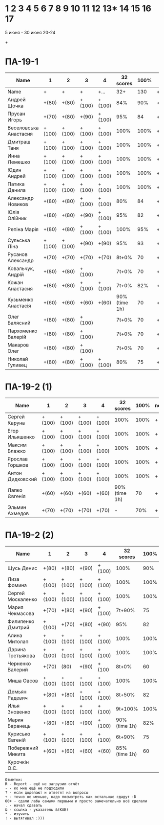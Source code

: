 # 1 2 3 4 5 6 7 8 9 10 11 12 13* 14 15 16 17

5 июня - 30 июня
20-24


<!---
	素晴らしい
	優れた
	nailed it! 
	Supercalifragilisticexpialidocious
	You nailed it! Good job ^-^
	Nice job ^-^
	Great job ^-^
	Good job ^-^
	Well done!
	Excellent!
	Impressive *-*
	Magnificent!
	Great !!!
	Marvelous!!!
	Fantastic!!!
	Wonderful!!!
	Wondrous!!!
	AWESOME!!!
	Unbelievable!!!
	Craftable Minecraftable
	Brilliant!!!
	Flawless work :)
	
	
	Thanks for your persistence and curiosity (=
	
	90 A
	82 B
	75 C
	64 D
	60 E

-->+



# ПА-19-1
| Name                  | 1      | 2      | 3      | 4      | 32 scores    | __100%__ | note      |
| --------------------- | ------ | ------ | ------ | ------ | ------------ | -------- | --------- |
| Name                  | +      | +      | +      | +...   | 32+          | 130      | +++++++++ |
| Андрей Щочка          | +(80)  | +(80)  | +(100) | +(100) | 84%          | 90%      | +         |	cpp - Crash Bandicoot
| Прусан Игорь          | +(70)  | +(80)  | +(90)  | +(100) | 95%          | 84       | +         |	(84) java - Riki Martin
| Веселовська Анастасия | +(100) | +(100) | +(100) | +(100) | 100%         | 100%     | +         |
| Дмитраш Таня          | +(100) | +(100) | +(100) | +(100) | 100%         | 100%     | ++        |	grost_player+++			EnigmaMaster (ArchThree)
| Инна Лемешко          | +(100) | +(100) | +(100) | +(100) | 100%         | 100%     | +         | LIS - Multi
| Юдин Андрей           | +(100) | +(100) | +(100) | +(100) | 100%         | 100%     | ++        | 								LinuxMaster  (2B) X_4ndry - Multi - while (glfwGetKey(Win1->getGLFWHandle(), GLFW_KEY_ESCAPE) != GLFW_PRESS && glfwGetKey(Win2->getGLFWHandle(), GLFW_KEY_ESCAPE) != GLFW_PRESS && glfwGetKey(window, GLFW_KEY_ESCAPE) != GLFW_PRESS && glfwWindowShouldClose(Win1->getGLFWHandle()) == 0)
| Патика Данила         | +(100) | +(100) | +(100) | +(100) | 100%         | 100%     | ++        |	LoneSamurai				EnigmaMaster (Sequence3)	EBO + Texures + Sampling + Blur
| Александр Новиков     | +(80)  | +(80)  | +(100) | +(100) | 80%          | 84   	  | ++        | 0_- - ^-^
| Юлія Олійник          | +(80)  | +(80)  | +(90)  | +(100) | 95%          | 82       | +         | 84 Python
| Репіна Марія          | +(80)  | +(80)  | +(100) | +(100) | 100%         | 95%      | +         |
| Сульська Ліна         | +(100) | +(100) | +(90)  | +(90)  | 95%          | 93       | +++++     | Was russ server bug :) Херсон - DownLoad Report _Володимирівна_?
| Русанов Александр     | +(70)  | +(70)  | +(70)  | +(70)  | 8t+0%        | 70       | +         |
| Ковальчук, Андрій     | +(80)  | +(80)  | +(100) |        | 7t+0%        | 70       | +         |
| Кожан Анастасия       | +(80)  | +(80)  | +(100) | +(100) | 7t+0%        | 82%      | +         | 10
| Кузьменко Анастасія   | +(60)  | +(60)  | +(60)  | +(60)  | 90%(time 1h) | 70       | +         |
| Олег Балясний         | +(80)  | +(80)  | +(100) |        | 7t+0%        | 70       | ++        | +++ Invalid partition table ?
| Пархоменко Валерій    | +(80)  | +(80)  | +(100) |        | 7t+0%        | 70       | +         |
| Макаров Олег      	| +(80)  | +(80)  | +(100) |    	| 7t+0%        | 70 	  | +  		  |
| Николай Гуливец       | +(80)  | +(80)  | +(100) | +(100) | 80%          | 75       | +         |

# ПА-19-2 (1) 
| Name             | 1      | 2      | 3      | 4      | 32 scores    | __100%__ | note |
| ---------------- | ------ | ------ | ------ | ------ | ------------ | -------- | ---- |
| Сергей Каруна    | +(100) | +(100) | +(100) | +(100) | 100%         | 100%     | +    | - GRAY					EnigmaMaster+	(Umbrella)
| Егор Ильяшенко   | +(100) | +(100) | +(100) | +(100) | 100%         | 100%     | +    | - git vitall				EnigmaMaster-	(Bulb)
| Максим Блажко    | +(100) | +(100) | +(100) | +(100) | 100%         | 100%     | +    | MOB						EnigmaMaster-	(SquareOfCircle)
| Ярослав Горшков  | +(100) | +(100) | +(100) | +(100) | 100%         | 100%     | +    |							EnigmaMaster+++ (Hex)
| Антон Дидковский | +(100) | +(100) | +(100) | +(100) | 100%         | 100%     | +    | - grost_player - Ta
| Лапко Євгенія    | +(60)  | +(60)  | +(60)  | +(60)  | 90%(time 1h) | 70       | +    |
| Эльмин Ахмедов   | +(70)  | +(70)  | +(70)  | +(70)  | - 	          | 70%      | +    

# ПА-19-2 (2)
| Name              | 1      | 2      | 3      | 4      | 32 scores    | __100%__ | note |
| ----------------- | ------ | ------ | ------ | ------ | ------------ | -------- | ---- |
| Щусь Денис        | +(80)  | +(80)  | +(90)  |+(100)  | 100%         | 90%      | +    |
| Лиза Фомина       | +(100) | +(100) | +(100) | +(100) | 100%         | 100%     | +    |	MsGoatFom			EnigmaMaster+++ (ArchThousand) OS/2 - Virtual Mem - Swap - Глубина Папки - СФ - Пингвин Генту может достигать под водой скорости 30 — 35 км/ч и нырять на глубину 100 − 200 метров - LTS
| Сергей Москаленко | +(100) | +(100) | +(100) | +(100) | 100%         | 100%     | +    |						EnigmaMaster+++ (Umbrella)
| Мария Чекмасова   | +(70)  | +(80)  | +(90)  | +(100) | 7t+90%       | 75       | +    |
| Филипенко Дмитрий | +(100) | +(70)  | +(80)  | +(90)  | 95%          | 82       | +++++    |
| Алина Митолап     | +(100) | +(100) | +(100) | +(100) | 100%         | 100%     | +    |	MITOLAPKA			EnigmaMaster	(2B!!!)
| Дарина Третьякова | +(100) | +(100) | +(100) | +(100) | 100%         | 100%     | +    | (100%) 	OwlWise				EnigmaMaster	(Sequence4)
| Черненко Валерий  | +(70)  | (80)   | +(90)  | +(100  | 8t+0%        | 60       | +    |
| Миша Овсов        | +(100) | +(100) | +(100) | +(100) | 100%         | 100%     | +    |						EnigmaMaster+++	(2B)
| Демьян Радевич    | +(80)  | +(80)  | +(100) | +(100) | 8t+50%       | 82  	  | +    |
| Илья Зновенко     | +(100) | +(100) | +(100) | +(100) | 9t+100%      | 100%     | +    |
| Мария Баранець    | +(80)  | +(80)  | +(90)  | +(100) | 90%(time 1h) | 82%      | +    |
| Курисько Євгеній  | +(100) | +(100) | +(100) | +(100) | 6t+90%       | 75       | +    | (80+)
| Побережний Микита | +(60)  | +(60)  | +(60)  | +(60)  | 85%(time 1h) | 60       | +    |
| Курочкін О.Є.     |  		 | 		  |		   | 	    |              |          | +    |

```
Отметки:
R - Report - ещё не загрузил отчёт
- - ко мне ещё не подходили
? - если доделают и ответят на вопросы 
+ - точно не меньше, надо посмотреть как остальные сдадут :D  
60+ - сдали лабы самыми первыми и просто замечательно всё сделали
. - начал сдавать
& - ссылка - указатель &(KAE)
* - изучить
! - вытягивал :)))
```
<!---
Notes:
char buffer[7 * 1024 * 1024] = {};

if( rand() ) {
       char buffer[7 * 1024 * 1024] = {};
       printf( "%s", buffer );
    } else {
       char buffer[6 * 1024 * 1024] = {};
       printf( "%s", buffer );
    }
-->




